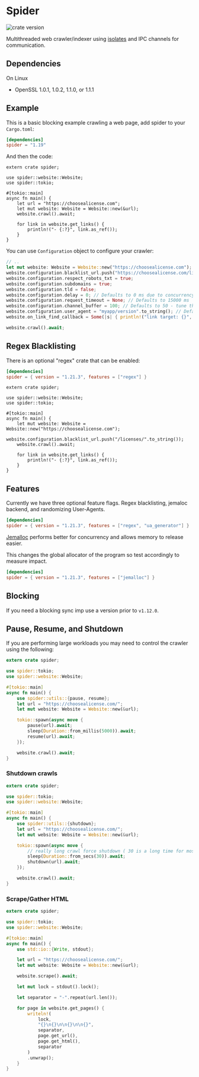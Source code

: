 # Spider

![crate version](https://img.shields.io/crates/v/spider.svg)

Multithreaded web crawler/indexer using [isolates](https://research.cs.wisc.edu/areas/os/Seminar/schedules/papers/Deconstructing_Process_Isolation_final.pdf) and IPC channels for communication.

## Dependencies

On Linux

- OpenSSL 1.0.1, 1.0.2, 1.1.0, or 1.1.1

## Example

This is a basic blocking example crawling a web page, add spider to your `Cargo.toml`:

```toml
[dependencies]
spider = "1.19"
```

And then the code:

```rust,no_run
extern crate spider;

use spider::website::Website;
use spider::tokio;

#[tokio::main]
async fn main() {
    let url = "https://choosealicense.com";
    let mut website: Website = Website::new(&url);
    website.crawl().await;

    for link in website.get_links() {
        println!("- {:?}", link.as_ref());
    }
}
```

You can use `Configuration` object to configure your crawler:

```rust
// ..
let mut website: Website = Website::new("https://choosealicense.com");
website.configuration.blacklist_url.push("https://choosealicense.com/licenses/".to_string());
website.configuration.respect_robots_txt = true;
website.configuration.subdomains = true;
website.configuration.tld = false;
website.configuration.delay = 0; // Defaults to 0 ms due to concurrency handling
website.configuration.request_timeout = None; // Defaults to 15000 ms
website.configuration.channel_buffer = 100; // Defaults to 50 - tune this depending on on_link_find_callback
website.configuration.user_agent = "myapp/version".to_string(); // Defaults to spider/x.y.z, where x.y.z is the library version
website.on_link_find_callback = Some(|s| { println!("link target: {}", s); s }); // Callback to run on each link find

website.crawl().await;
```

## Regex Blacklisting

There is an optional "regex" crate that can be enabled:

```toml
[dependencies]
spider = { version = "1.21.3", features = ["regex"] }
```

```rust,no_run
extern crate spider;

use spider::website::Website;
use spider::tokio;

#[tokio::main]
async fn main() {
    let mut website: Website = Website::new("https://choosealicense.com");
    website.configuration.blacklist_url.push("/licenses/".to_string());
    website.crawl().await;

    for link in website.get_links() {
        println!("- {:?}", link.as_ref());
    }
}
```

## Features

Currently we have three optional feature flags. Regex blacklisting, jemaloc backend, and randomizing User-Agents.

```toml
[dependencies]
spider = { version = "1.21.3", features = ["regex", "ua_generator"] }
```

[Jemalloc](https://github.com/jemalloc/jemalloc) performs better for concurrency and allows memory to release easier.

This changes the global allocator of the program so test accordingly to measure impact.

```toml
[dependencies]
spider = { version = "1.21.3", features = ["jemalloc"] }
```

## Blocking

If you need a blocking sync imp use a version prior to `v1.12.0`.

## Pause, Resume, and Shutdown

If you are performing large workloads you may need to control the crawler using the following:

```rust
extern crate spider;

use spider::tokio;
use spider::website::Website;

#[tokio::main]
async fn main() {
    use spider::utils::{pause, resume};
    let url = "https://choosealicense.com/";
    let mut website: Website = Website::new(&url);

    tokio::spawn(async move {
        pause(url).await;
        sleep(Duration::from_millis(5000)).await;
        resume(url).await;
    });

    website.crawl().await;
}
```

### Shutdown crawls

```rust
extern crate spider;

use spider::tokio;
use spider::website::Website;

#[tokio::main]
async fn main() {
    use spider::utils::{shutdown};
    let url = "https://choosealicense.com/";
    let mut website: Website = Website::new(&url);

    tokio::spawn(async move {
        // really long crawl force shutdown ( 30 is a long time for most websites )
        sleep(Duration::from_secs(30)).await;
        shutdown(url).await;
    });

    website.crawl().await;
}
```

### Scrape/Gather HTML

```rust
extern crate spider;

use spider::tokio;
use spider::website::Website;

#[tokio::main]
async fn main() {
    use std::io::{Write, stdout};

    let url = "https://choosealicense.com/";
    let mut website: Website = Website::new(&url);

    website.scrape().await;

    let mut lock = stdout().lock();

    let separator = "-".repeat(url.len());

    for page in website.get_pages() {
        writeln!(
            lock,
            "{}\n{}\n\n{}\n\n{}",
            separator,
            page.get_url(),
            page.get_html(),
            separator
        )
        .unwrap();
    }
}
```
